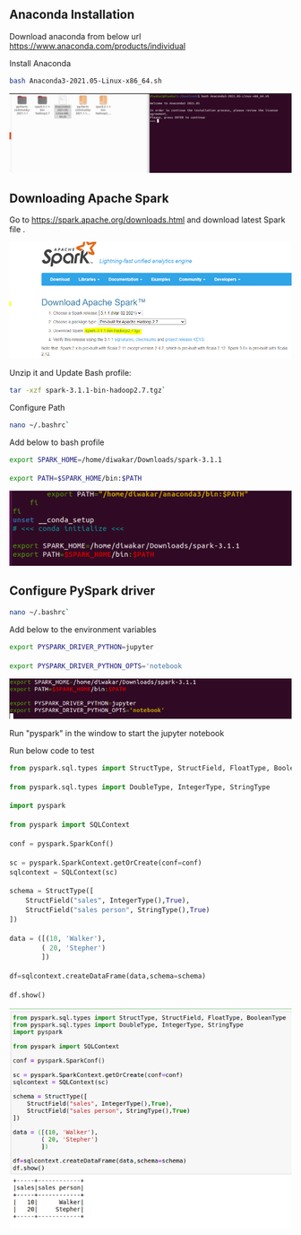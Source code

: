 ## Anaconda Installation

Download anaconda from below url
https://www.anaconda.com/products/individual


Install Anaconda

```bash
bash Anaconda3-2021.05-Linux-x86_64.sh
```


![](/docs/JupyterNotebookIntegration/1.png)

## Downloading Apache Spark

Go to https://spark.apache.org/downloads.html and download latest Spark file .

![](/docs/JupyterNotebookIntegration/2.png)

Unzip it and Update Bash profile:

```bash
tar -xzf spark-3.1.1-bin-hadoop2.7.tgz`
```

Configure Path

```bash
nano ~/.bashrc`
```

Add below to bash profile
```bash
export SPARK_HOME=/home/diwakar/Downloads/spark-3.1.1

export PATH=$SPARK_HOME/bin:$PATH
```

![](/docs/JupyterNotebookIntegration/3.png)


## Configure PySpark driver

```bash
nano ~/.bashrc`
```

Add below to the environment variables

```bash
export PYSPARK_DRIVER_PYTHON=jupyter

export PYSPARK_DRIVER_PYTHON_OPTS='notebook
```

![](/docs/JupyterNotebookIntegration/4.png)

Run "pyspark" in the window to start the jupyter notebook

Run below code to test

```python
from pyspark.sql.types import StructType, StructField, FloatType, BooleanType

from pyspark.sql.types import DoubleType, IntegerType, StringType

import pyspark

from pyspark import SQLContext

conf = pyspark.SparkConf()

sc = pyspark.SparkContext.getOrCreate(conf=conf)
sqlcontext = SQLContext(sc)

schema = StructType([
    StructField("sales", IntegerType(),True),
    StructField("sales person", StringType(),True)
])

data = ([(10, 'Walker'),
        ( 20, 'Stepher')
        ])

df=sqlcontext.createDataFrame(data,schema=schema)

df.show()
```

![](/docs/JupyterNotebookIntegration/5.png)
